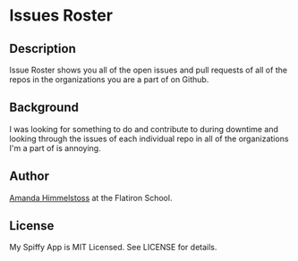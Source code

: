 # Issues Roster

## Description

Issue Roster shows you all of the open issues and pull requests of all of the repos in the organizations you are a part of on Github.

## Background

I was looking for something to do and contribute to during downtime and looking through the issues of each individual repo in all of the organizations I'm a part of is annoying.

## Author

<a href="http://twitter.com/ahimmelstoss">Amanda Himmelstoss</a> at the Flatiron School.

## License

My Spiffy App is MIT Licensed. See LICENSE for details.